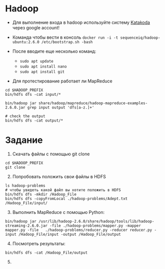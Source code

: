 # Hadoop

- Для выполнение входа в hadoop используйте систему [Katakoda](https://www.katacoda.com/courses/docker/playground) через google account!

- Команда чтобы веcти в консоль 
    ```docker run -i -t sequenceiq/hadoop-ubuntu:2.6.0 /etc/bootstrap.sh -bash```

- После вводите еще несколько команд:
    - `sudo apt update`
    - `sudo apt install nano`
    - `sudo apt install git`

- Для протестирование работает ли MapReduce
```
cd $HADOOP_PREFIX
bin/hdfs dfs -cat input/*

bin/hadoop jar share/hadoop/mapreduce/hadoop-mapreduce-examples-2.6.0.jar grep input output 'dfs[a-z.]+'

# check the output
bin/hdfs dfs -cat output/*
```

# Задание

1. Cкачать файлы с помощью git clone
```
cd $HADOOP_PREFIX
git clone 
```

2. Попробовать положить свои файлы в HDFS
```
ls hadoop-problems
# чтобы увидеть какой файл вы хотите положить в HDFS
bin/hdfs dfs -mkdir /Hadoop_File
bin/hdfs dfs -copyFromLocal ./hadoop-problems/Adept.txt /Hadoop_File/input/
```

3. Выполнить MapReduce с помощью Python:
```
bin/hadoop jar /usr/lib/hadoop-2.6.0/share/hadoop/tools/lib/hadoop-streaming-2.6.0.jar -file ./hadoop-problems/mapper.py -mapper mapper.py -file   ./hadoop-problems/reducer.py -reducer reducer.py -input /Hadoop_File/input -output /Hadoop_File/output
```

4. Посмотреть результаты:
```
bin/hdfs dfs -cat /Hadoop_File/output
```

5. 
